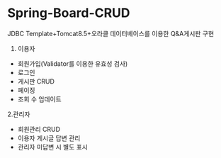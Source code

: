 # Spring-Board-CRUD

JDBC Template+Tomcat8.5+오라클 데이터베이스를 이용한 Q&A게시판 구현

1. 이용자 
- 회원가입(Validator를 이용한 유효성 검사)
- 로그인
- 게시판 CRUD
- 페이징
- 조회 수 업데이트

2.관리자
- 회원관리 CRUD
- 이용자 게시글 답변 관리
- 관리자 미답변 시  별도 표시


